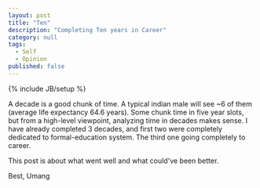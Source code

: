 ```yaml
---
layout: post
title: "Ten"
description: "Completing Ten years in Career"
category: null
tags: 
  - Self
  - Opinion
published: false
---
```


{% include JB/setup %}

<p>
A decade is a good chunk of time. A typical indian male will see ~6 of them (average life expectancy 64.6 years). Some chunk time in five year slots, but from a high-level viewpoint, analyzing time in decades makes sense.
I have already completed 3 decades, and first two were completely dedicated to formal-education system. The third one going completely to career.
</p>

This post is about what went well and what could've been better.

Best, Umang
